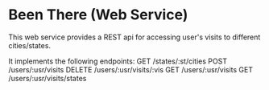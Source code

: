 # Been There (Web Service)

This web service provides a REST api for accessing user's visits to different cities/states.

It implements the following endpoints:
GET    /states/:st/cities
POST   /users/:usr/visits
DELETE /users/:usr/visits/:vis
GET    /users/:usr/visits
GET    /users/:usr/visits/states

